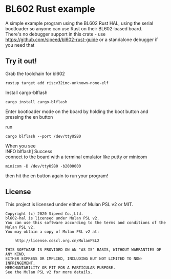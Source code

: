 # BL602 Rust example

A simple example program using the BL602 Rust HAL, using the serial bootloader so anyone can use Rust on their BL602-based board.  
There's no debugger support in this crate - use https://github.com/sipeed/bl602-rust-guide or a standalone debugger if you need that 

## Try it out!

Grab the toolchain for bl602
```
rustup target add riscv32imc-unknown-none-elf
```

Install cargo-blflash
```
cargo install cargo-blflash
```

Enter bootloader mode on the board by holding the boot button and pressing the en button

run
```
cargo blflash --port /dev/ttyUSB0
```

When you see  
INFO  blflash] Success  
connect to the board with a terminal emulator like putty or minicom
```
minicom -D /dev/ttyUSB0 -b2000000
```

then hit the en button again to run your program!

## License

This project is licensed under either of Mulan PSL v2 or MIT.

```
Copyright (c) 2020 Sipeed Co.,Ltd.
bl602-hal is licensed under Mulan PSL v2.
You can use this software according to the terms and conditions of the Mulan PSL v2.
You may obtain a copy of Mulan PSL v2 at:

    http://license.coscl.org.cn/MulanPSL2

THIS SOFTWARE IS PROVIDED ON AN "AS IS" BASIS, WITHOUT WARRANTIES OF ANY KIND,
EITHER EXPRESS OR IMPLIED, INCLUDING BUT NOT LIMITED TO NON-INFRINGEMENT,
MERCHANTABILITY OR FIT FOR A PARTICULAR PURPOSE.
See the Mulan PSL v2 for more details.
```
